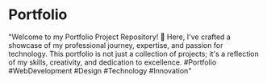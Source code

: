 # Portfolio
 "Welcome to my Portfolio Project Repository! 🌟 Here, I've crafted a showcase of my professional journey, expertise, and passion for technology. This portfolio is not just a collection of projects; it's a reflection of my skills, creativity, and dedication to excellence. #Portfolio #WebDevelopment #Design #Technology #Innovation"

